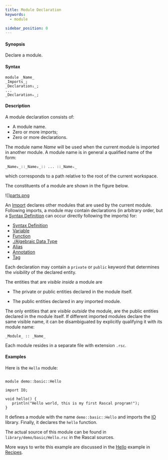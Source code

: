 ```yaml
---
title: Module Declaration
keywords:
  - module

sidebar_position: 0
---
```


#### Synopsis

Declare a module.

#### Syntax

```rascal
module _Name_
_Imports_;
_Declaration₁_;
...
_Declarationₙ_;
```

#### Description

A module declaration consists of:

*  A module name.
*  Zero or more imports;
*  Zero or more declarations.


The module name _Name_ will be used when the current module is imported in another module. 
A module name is in general a qualified name of the form:
```rascal
_Name₁_::_Name₂_:: ... ::_Nameₙ_
```
which corresponds to a path relative to the root of the current workspace.

The constituents of a module are shown in the figure below.

![][parts.png](/assets/Rascal/Declarations/Module/module-parts.png)


An [Import](../../../Rascal/Declarations/Import/index.md) declares other modules that are used by the current module.
Following imports, a module may contain declarations (in arbitrary order, but a [Syntax Definition](../../../Rascal/Declarations/SyntaxDefinition/index.md) can
occur directly following the imports) for:

*  [Syntax Definition](../../../Rascal/Declarations/SyntaxDefinition/index.md)
*  [Variable](../../../Rascal/Declarations/Variable/index.md)
*  [Function](../../../Rascal/Declarations/Function/index.md)
*  [./Algebraic Data Type](../../../Rascal/Declarations/AlgebraicDataType/index.md)
*  [Alias](../../../Rascal/Declarations/Alias/index.md)
*  [Annotation](../../../Rascal/Declarations/Annotation/index.md)
*  [Tag](../../../Rascal/Declarations/Tag/index.md)


Each declaration may contain a `private` or `public` keyword that determines 
the _visibility_ of the declared entity. 

The entities that are _visible inside_ a module are

*  The private or public entities declared in the module itself.

*  The public entities declared in any imported module.


The only entities that are _visible outside_ the module, are the public entities declared in the module itself. If different imported modules declare the same visible name, it can be disambiguated by explicitly qualifying it with its module name:

```rascal
_Module_ :: _Name_
```

Each module resides in a separate file with extension `.rsc`.

#### Examples

Here is the `Hello` module:


```rascal 

module demo::basic::Hello

import IO;

void hello() {
   println("Hello world, this is my first Rascal program!");
}

```

                
It defines a module with the name `demo::basic::Hello` and imports the [IO](../../../Library/IO.md) library.
Finally, it declares the `hello` function.

The actual source of this module can be found in `library/demo/basic/Hello.rsc` in the Rascal sources.

More ways to write this example are discussed in the [Hello](../../../Recipes/Basic/Hello/index.md) example in [Recipes](../../../Recipes/index.md).


